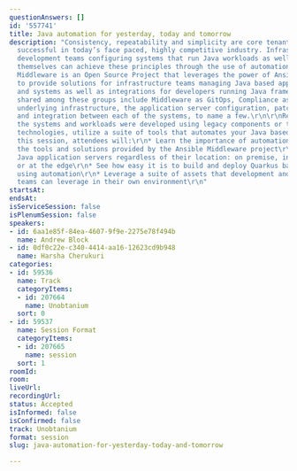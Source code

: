```yaml
---
questionAnswers: []
id: '557741'
title: Java automation for yesterday, today and tomorrow
description: "Consistency, repeatability and simplicity are core tenants to being
  successful in today’s face paced, highly competitive industry. Infrastructure and
  development teams configuring systems that run Java workloads as well as the workloads
  themselves can achieve these principles through the use of automation.\r\n\r\nAnsible
  Middleware is an Open Source Project that leverages the power of Ansible automation
  to provide solutions for infrastructure teams managing Java based application servers
  and systems as well as integrations for developers running Java frameworks. Concerns
  shared among these groups include Middleware as GitOps, Compliance as Code, the
  underlying infrastructure, the application server configuration, patching, upgrades
  and integration between each of the systems, to name a few.\r\n\r\nRegardless if
  the systems and workloads were developed using legacy components or the next generation
  technologies, utilize a suite of tools that automates your Java based estate. \r\n\r\nIn
  this session, attendees will:\r\n* Learn the importance of automation at scale\r\n*Understand
  the tools and solutions provided by the Ansible Middleware project\r\n* Automate
  Java application servers regardless of their location: on premise, in the cloud,
  or at the edge\r\n* See how easy it is to build and deploy Quarkus based applications
  using automation\r\n* Leverage a suite of assets that development and operations
  teams can leverage in their own environment\r\n"
startsAt: 
endsAt: 
isServiceSession: false
isPlenumSession: false
speakers:
- id: 6aa1e85f-84ea-4607-9f9e-2275e78f494b
  name: Andrew Block
- id: 0df0c22e-c340-4414-aa16-12623cd9b948
  name: Harsha Cherukuri
categories:
- id: 59536
  name: Track
  categoryItems:
  - id: 207664
    name: Unobtanium
  sort: 0
- id: 59537
  name: Session Format
  categoryItems:
  - id: 207665
    name: session
  sort: 1
roomId: 
room: 
liveUrl: 
recordingUrl: 
status: Accepted
isInformed: false
isConfirmed: false
track: Unobtanium
format: session
slug: java-automation-for-yesterday-today-and-tomorrow

---
```

